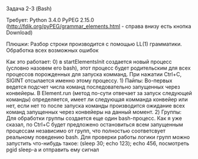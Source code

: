 Задача 2-3 (Bash)

Требует:
	Python 3.4.0
	PyPEG 2.15.0 (http://fdik.org/pyPEG/grammar_elements.html - справа внизу есть кнопка Download)

Плюшки:
	Разбор строки производится с помощью LL(1) грамматики.
	Обработка всех возможных ошибок


Как это работает:
	0) в startElementsInit создается новый процесс (условно назовем его bash),
		этот процесс будет родительским для всех процессов порожденных для запуска комманд.
		При нажатии Ctrl+C, SIGINT отсылается именно этому процессу.
	1) Пайпы:
		Во-первых ведется подсчет числа команд последовательно запущенных через конвейеры.
		В Element.run (метод по-сути отвечает за запуск следующей команды) определяется, имеет ли 
		следующая комманда конвейер или нет, если нет то после запуска команды производится ожидание
		всех команд запущенных через конвейеры на данный момент.
	2) Группы:
		Для обработки группы создается еще один bash-процесс. Как я уже сказал, по Ctrl+C будет предложено
		остановиться всем запущенным процессам независимо от групп, что полностью соответсвует реальному
		поведению bash.
		Для проверки работы логики групп можно запустить что-нибудь такое:
		(sleep 30; echo 123); echo 456, посмотреть pgid sleep-а и отправить ему сигнал